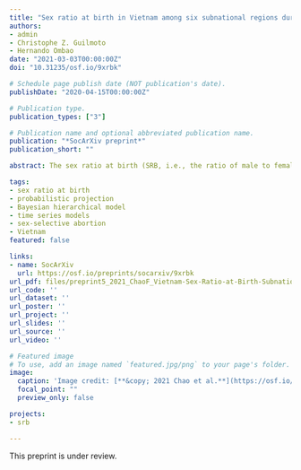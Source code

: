```yaml
---
title: "Sex ratio at birth in Vietnam among six subnational regions during 1990-2050, estimation and probabilistic projection using a Bayesian hierarchical time series model"
authors:
- admin
- Christophe Z. Guilmoto
- Hernando Ombao
date: "2021-03-03T00:00:00Z"
doi: "10.31235/osf.io/9xrbk"

# Schedule page publish date (NOT publication's date).
publishDate: "2020-04-15T00:00:00Z"

# Publication type.
publication_types: ["3"]

# Publication name and optional abbreviated publication name.
publication: "*SocArXiv preprint*"
publication_short: ""

abstract: The sex ratio at birth (SRB, i.e., the ratio of male to female births) in Vietnam has been imbalanced since the 2000s. Previous studies have revealed a rapid increase in the SRB over the past 15 years and the presence of important variations across regions. More recent studies suggested that the nation’s SRB may have plateaued during the 2010s. Given the lack of exhaustive birth registration data in Vietnam, it is necessary to estimate and project levels and trends in the regional SRBs in Vietnam based on a reproducible statistical approach. We compiled an extensive database on regional Vietnam SRBs based on all publicly available surveys and censuses and used a Bayesian hierarchical time series mixture model to estimate and project SRB in Vietnam by region from 1980 to 2050. The Bayesian model incorporates the uncertainties from the observations and year-by-year natural fluctuation. It includes a binary parameter to detect the existence of sex ratio transitions among Vietnamese regions. Furthermore, we model the SRB imbalance using a trapezoid function to capture the increase, stagnation, and decrease of the sex ratio transition by Vietnamese regions. The model results show that four out of six Vietnamese regions, namely, Northern Midlands and Mountain Areas, Northern Central and Central Coastal Areas, Red River Delta, and South East, have existing sex imbalances at birth. The rise in SRB in the Red River Delta was the fastest, as it took only 12 years and was more pronounced, with the SRB reaching the local maximum of 1.146 with a 95% credible interval (1.129, 1.163) in 2013. The model projections suggest that the current decade will record a sustained decline in sex imbalances at birth, and the SRB should be back to the national SRB baseline level of 1.06 in all regions by the mid-2030s.

tags:
- sex ratio at birth
- probabilistic projection
- Bayesian hierarchical model
- time series models
- sex-selective abortion
- Vietnam
featured: false

links:
- name: SocArXiv
  url: https://osf.io/preprints/socarxiv/9xrbk
url_pdf: files/preprint5_2021_ChaoF_Vietnam-Sex-Ratio-at-Birth-Subnational-Estimation-and-Projection.pdf
url_code: ''
url_dataset: ''
url_poster: ''
url_project: ''
url_slides: ''
url_source: ''
url_video: ''

# Featured image
# To use, add an image named `featured.jpg/png` to your page's folder. 
image:
  caption: 'Image credit: [**&copy; 2021 Chao et al.**](https://osf.io/preprints/socarxiv/9xrbk)'
  focal_point: ""
  preview_only: false

projects:
- srb

---
```

<div data-badge-details="right" data-badge-type="medium-donut" data-doi="10.31235/osf.io/9xrbk" data-hide-no-mentions="true" class="altmetric-embed"></div>

This preprint is under review.
